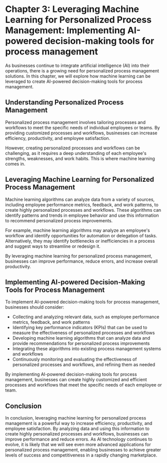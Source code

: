 Chapter 3: Leveraging Machine Learning for Personalized Process Management: Implementing AI-powered decision-making tools for process management
================================================================================================================================================

As businesses continue to integrate artificial intelligence (AI) into their operations, there is a growing need for personalized process management solutions. In this chapter, we will explore how machine learning can be leveraged to create AI-powered decision-making tools for process management.

Understanding Personalized Process Management
---------------------------------------------

Personalized process management involves tailoring processes and workflows to meet the specific needs of individual employees or teams. By providing customized processes and workflows, businesses can increase efficiency, productivity, and employee satisfaction.

However, creating personalized processes and workflows can be challenging, as it requires a deep understanding of each employee's strengths, weaknesses, and work habits. This is where machine learning comes in.

Leveraging Machine Learning for Personalized Process Management
---------------------------------------------------------------

Machine learning algorithms can analyze data from a variety of sources, including employee performance metrics, feedback, and work patterns, to create highly personalized processes and workflows. These algorithms can identify patterns and trends in employee behavior and use this information to recommend personalized process improvements.

For example, machine learning algorithms may analyze an employee's workflow and identify opportunities for automation or delegation of tasks. Alternatively, they may identify bottlenecks or inefficiencies in a process and suggest ways to streamline or redesign it.

By leveraging machine learning for personalized process management, businesses can improve performance, reduce errors, and increase overall productivity.

Implementing AI-powered Decision-Making Tools for Process Management
--------------------------------------------------------------------

To implement AI-powered decision-making tools for process management, businesses should consider:

* Collecting and analyzing relevant data, such as employee performance metrics, feedback, and work patterns
* Identifying key performance indicators (KPIs) that can be used to measure the effectiveness of personalized processes and workflows
* Developing machine learning algorithms that can analyze data and provide recommendations for personalized process improvements
* Integrating these algorithms into existing process management systems and workflows
* Continuously monitoring and evaluating the effectiveness of personalized processes and workflows, and refining them as needed

By implementing AI-powered decision-making tools for process management, businesses can create highly customized and efficient processes and workflows that meet the specific needs of each employee or team.

Conclusion
----------

In conclusion, leveraging machine learning for personalized process management is a powerful way to increase efficiency, productivity, and employee satisfaction. By analyzing data and using this information to create highly personalized processes and workflows, businesses can improve performance and reduce errors. As AI technology continues to evolve, it is likely that we will see even more advanced applications for personalized process management, enabling businesses to achieve greater levels of success and competitiveness in a rapidly changing marketplace.
